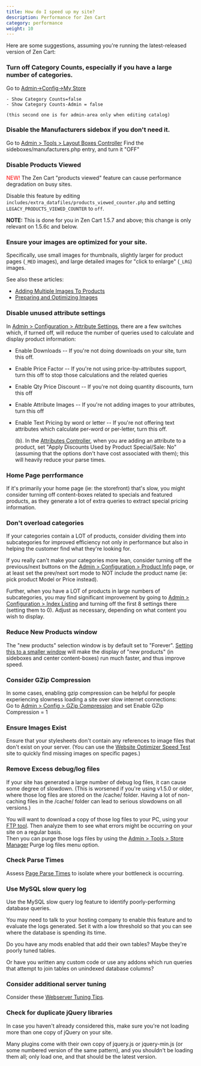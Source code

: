 ```yaml
---
title: How do I speed up my site? 
description: Performance for Zen Cart 
category: performance
weight: 10
---
```



Here are some suggestions, assuming you're running the latest-released version of Zen Cart:  

### Turn off Category Counts, especially if you have a large number of categories.  
Go to [Admin->Config->My Store](/user/admin_pages/configuration/configuration_mystore/) 

    - Show Category Counts=false  
    - Show Category Counts-Admin = false  

    (this second one is for admin-area only when editing catalog)  

### Disable the Manufacturers sidebox if you don't need it.  
Go to [Admin > Tools > Layout Boxes Controller](/user/admin_pages/tools/layout_boxes_controller/)
    Find the sideboxes/manufacturers.php entry, and turn it "OFF"  

### Disable Products Viewed 
<font color="red">NEW!</font> 
The Zen Cart "products viewed" feature can cause performance degradation on 
busy sites.  

Disable this feature by editing ` includes/extra_datafiles/products_viewed_counter.php` and setting `LEGACY_PRODUCTS_VIEWED_COUNTER` to `off`.

**NOTE:** This is done for you in Zen Cart 1.5.7 and above; this change is only relevant on 1.5.6c and below. 

### Ensure your images are optimized for your site.  

Specifically, use small images for thumbnails, slightly larger for product pages (`_MED` images), and large detailed images for "click to enlarge" (`_LRG`) images.  

See also these articles: 

- [Adding Multiple Images To Products](/user/images/adding_multiple_images_to_a_product/) 
- [Preparing and Optimizing Images](/user/images/images_howto) 

### Disable unused attribute settings 
In [Admin > Configuration > Attribute Settings](/user/admin_pages/configuration/configuration_attributesettings/), there are a few switches which, if turned off, will reduce the number of queries used to calculate and display product information:  

- Enable Downloads -- If you're not doing downloads on your site, turn this off.  
- Enable Price Factor -- If you're not using price-by-attributes support, turn this off to stop those calculations and the related queries  
- Enable Qty Price Discount -- If you're not doing quantity discounts, turn this off  
- Enable Attribute Images -- If you're not adding images to your attributes, turn this off  
- Enable Text Pricing by word or letter -- If you're not offering text attributes which calculate per-word or per-letter, turn this off.  

   (b). In the [Attributes Controller](/user/admin_pages/catalog/attributes_controller/), when you are adding an attribute to a product, set "Apply Discounts Used by Product Special/Sale: No" (assuming that the options don't have cost associated with them); this will heavily reduce your parse times.  

### Home Page perrformance 
If it's primarily your home page (ie: the storefront) that's slow, you might consider turning off content-boxes related to specials and featured products, as they generate a lot of extra queries to extract special pricing information.  

### Don't overload categories 
 If your categories contain a LOT of products, consider dividing them into subcategories for improved efficiency not only in performance but also in helping the customer find what they're looking for.  

If you really can't make your categories more lean, consider turning off the previous/next buttons on the [Admin > Configuration > Product Info](/user/admin_pages/configuration/configuration_productinfo/) page, or at least set the prev/next sort mode to NOT include the product name (ie: pick product Model or Price instead).  

Further, when you have a LOT of products in large numbers of subcategories, you may find significant improvement by going to [Admin > Configuration > Index Listing](/user/admin_pages/configuration/configuration_indexlisting/) and turning off the first 8 settings there (setting them to 0). Adjust as necessary, depending on what content you wish to display.  

### Reduce New Products window 
The "new products" selection window is by default set to "Forever". [Setting this to a smaller window](/user/admin/admin_misc/#what-determines-if-a-product-is-new) will make the display of "new products" (in sideboxes and center content-boxes) run much faster, and thus improve speed.  

### Consider GZip Compression
In some cases, enabling gzip compression can be helpful for people experiencing slowness loading a site over slow internet connections:  
Go to [Admin > Config > GZip Compression](/user/admin_pages/configuration/configuration_gzipcompression/) and set Enable GZip Compression = 1  

### Ensure Images Exist 
Ensure that your stylesheets don't contain any references to image files that don't exist on your server. (You can use the [Website Optimizer Speed Test](http://www.websiteoptimization.com/services/analyze/index.html) site to quickly find missing images on specific pages.)  

### Remove Excess debug/log files
If your site has generated a large number of debug log files, it can cause some degree of slowdown. (This is worsened if you're using v1.5.0 or older, where those log files are stored on the /cache/ folder. Having a lot of non-caching files in the /cache/ folder can lead to serious slowdowns on all versions.)  

You will want to download a copy of those log files to your PC, using your [FTP tool](/user/first_steps/useful_tools/#ftp-tools). Then analyze them to see what errors might be occurring on your site on a regular basis.  
Then you can purge those logs files by using the [Admin > Tools > Store Manager](/user/admin_pages/tools/store_manager/) Purge log files menu option.  

### Check Parse Times 
Assess [Page Parse Times](/user/performance/page_parse_times) to isolate where your bottleneck is occurring.  

### Use MySQL slow query log 
Use the MySQL slow query log feature to identify poorly-performing database queries.  

You may need to talk to your hosting company to enable this feature and to evaluate the logs generated. Set it with a low threshold so that you can see where the database is spending its time.  

Do you have any mods enabled that add their own tables? Maybe they're poorly tuned tables.  

Or have you written any custom code or use any addons which run queries that attempt to join tables on unindexed database columns?  

### Consider additional server tuning
Consider these [Webserver Tuning Tips](/user/performance/webserver_tuning).

### Check for duplicate jQuery libraries 
In case you haven't already considered this, make sure you're not loading more than one copy of jQuery on your site.  

Many plugins come with their own copy of jquery.js or jquery-min.js (or some numbered version of the same pattern), and you shouldn't be loading them all; only load one, and that should be the latest version. 

